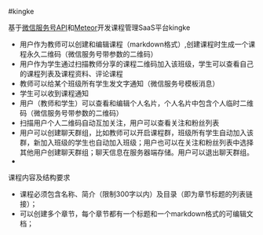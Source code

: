 #kingke

基于[微信服务号API](https://mp.weixin.qq.com/wiki?t=resource/res_main&id=mp1445241432&token=&lang=zh_CN)和[Meteor](https://www.meteor.com/)开发课程管理SaaS平台kingke

* 用户作为教师可以创建和编辑课程（markdown格式）,创建课程时生成一个课程永久二维码（微信服务号带参数的二维码）
* 用户作为学生通过扫描教师分享的课程二维码加入该班级，学生可以查看自己的课程列表及课程资料、评论课程
* 教师可以给某个班级所有学生发文字通知（微信服务号模板消息）
* 学生可以收到课程通知
* 用户（教师和学生）可以查看和编辑个人名片，个人名片中包含个人临时二维码（微信服务号带参数的二维码）
* 扫描用户个人二维码自动互加关注，用户可以查看关注和粉丝列表
* 用户可以创建聊天群组，比如教师可以开启课程群，班级所有学生自动加入该群，新加入班级的学生也自动加入班级；用户也可以在关注和粉丝列表中选择其他用户创建聊天群组；聊天信息在服务器端存储。用户可以退出聊天群组。
* 

课程内容及结构要求

* 课程必须包含名称、简介（限制300字以内）及目录（即为章节标题的列表链接）；
* 可以创建多个章节，每个章节都有一个标题和一个markdown格式的可编辑文档；
